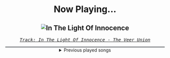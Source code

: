 <div align="center"> 
<h1>Now Playing...</h1>

![In The Light Of Innocence](https://i.scdn.co/image/ab67616d00001e02352c0026079c3a717fac3c6d)
--
_<samp><a href="https://open.spotify.com/track/3lOqKMANmDGUTtTBvCPyKf">Track: In The Light Of Innocence - The Veer Union</a></samp>_

<div style="border: 1px #4B5054 solid"></div>
<details>
  <summary>
    Previous played songs
  </summary>
  <table>
    <thead>
      <tr>
        <th>
          Artist
        </th>
        <th>
          Song
        </th>
        <th>
          Link
        </th>
      </tr>
    </thead>
    <tbody>
      <tr><td>The Veer Union</td><td>In The Light Of Innocence</td><td><a href="https://open.spotify.com/track/3lOqKMANmDGUTtTBvCPyKf">https://open.spotify.com/track/3lOqKMANmDGUTtTBvCPyKf</a></td></tr><tr><td>Self Deception</td><td>Fight Fire With Gasoline</td><td><a href="https://open.spotify.com/track/78frUxVotRtpMrNMcyYtns">https://open.spotify.com/track/78frUxVotRtpMrNMcyYtns</a></td></tr><tr><td>In Flames</td><td>Foregone, Pt. 2</td><td><a href="https://open.spotify.com/track/3K7YN5yFIZFPTtSwXjpXHR">https://open.spotify.com/track/3K7YN5yFIZFPTtSwXjpXHR</a></td></tr><tr><td>Falling In Reverse</td><td>Watch The World Burn</td><td><a href="https://open.spotify.com/track/4CiVz4bw7X1zjCaJ5ZwxUS">https://open.spotify.com/track/4CiVz4bw7X1zjCaJ5ZwxUS</a></td></tr><tr><td>Five Finger Death Punch</td><td>Ain't My Last Dance</td><td><a href="https://open.spotify.com/track/0bHCdUawcgAAGnFnmwOfqQ">https://open.spotify.com/track/0bHCdUawcgAAGnFnmwOfqQ</a></td></tr><tr><td>Five Finger Death Punch</td><td>Wash It All Away</td><td><a href="https://open.spotify.com/track/5nRBTzF9dLIlNqnl0xWo9g">https://open.spotify.com/track/5nRBTzF9dLIlNqnl0xWo9g</a></td></tr><tr><td>Five Finger Death Punch</td><td>Jekyll and Hyde</td><td><a href="https://open.spotify.com/track/6efSwlK3LOlWOeKK9xlUKF">https://open.spotify.com/track/6efSwlK3LOlWOeKK9xlUKF</a></td></tr><tr><td>Five Finger Death Punch</td><td>Got Your Six</td><td><a href="https://open.spotify.com/track/3JfBv2YfwPdflYUGMCeHgt">https://open.spotify.com/track/3JfBv2YfwPdflYUGMCeHgt</a></td></tr><tr><td>Anbu Monastir</td><td>Madara Uchiha Origin</td><td><a href="https://open.spotify.com/track/3otEUEkrLWszdsW8Ppi7In">https://open.spotify.com/track/3otEUEkrLWszdsW8Ppi7In</a></td></tr><tr><td>Animetrix</td><td>Episch</td><td><a href="https://open.spotify.com/track/0BEq9q3XmPd4N8RRHwhi3L">https://open.spotify.com/track/0BEq9q3XmPd4N8RRHwhi3L</a></td></tr><tr><td>Jerry Bryant</td><td>Don't Forget Your Old Shipmate</td><td><a href="https://open.spotify.com/track/7w7B0C7kT6CWLPGb0i4ArG">https://open.spotify.com/track/7w7B0C7kT6CWLPGb0i4ArG</a></td></tr><tr><td>Sean Dagher</td><td>Leave Her Johnny</td><td><a href="https://open.spotify.com/track/2vaa0nnDnNTlxCh7fCmjsr">https://open.spotify.com/track/2vaa0nnDnNTlxCh7fCmjsr</a></td></tr><tr><td>Art Of Dying</td><td>Get Thru This</td><td><a href="https://open.spotify.com/track/1KWiceCPUuzYbxluCCOpX2">https://open.spotify.com/track/1KWiceCPUuzYbxluCCOpX2</a></td></tr><tr><td>Breaking Benjamin</td><td>Blow Me Away</td><td><a href="https://open.spotify.com/track/0V5lmry5Citfw2drBNpEMy">https://open.spotify.com/track/0V5lmry5Citfw2drBNpEMy</a></td></tr><tr><td>The Unguided</td><td>Legendary</td><td><a href="https://open.spotify.com/track/5UWXVmR7WFSzg5kkFENYtS">https://open.spotify.com/track/5UWXVmR7WFSzg5kkFENYtS</a></td></tr><tr><td>Disciple</td><td>Game On</td><td><a href="https://open.spotify.com/track/2VUg3pYtYtnLhsEEVeex4U">https://open.spotify.com/track/2VUg3pYtYtnLhsEEVeex4U</a></td></tr><tr><td>Too Close To Touch</td><td>Nerve Endings</td><td><a href="https://open.spotify.com/track/6xNVOU9yMaOxcz9jFZP1Fq">https://open.spotify.com/track/6xNVOU9yMaOxcz9jFZP1Fq</a></td></tr><tr><td>Breaking Benjamin</td><td>Blood</td><td><a href="https://open.spotify.com/track/7gQ7DfSSc3b8e4cHtFnDxu">https://open.spotify.com/track/7gQ7DfSSc3b8e4cHtFnDxu</a></td></tr><tr><td>Void Chapter</td><td>Phobia</td><td><a href="https://open.spotify.com/track/7xjX88K4f6veA1u2ro7NVJ">https://open.spotify.com/track/7xjX88K4f6veA1u2ro7NVJ</a></td></tr><tr><td>Bad Omens</td><td>THE DEATH OF PEACE OF MIND</td><td><a href="https://open.spotify.com/track/6tRneEcItwpSxBtqgem5Dr">https://open.spotify.com/track/6tRneEcItwpSxBtqgem5Dr</a></td></tr>
    </tbody>
  </table>
</details>

</div>
